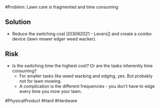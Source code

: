 #Problem: Lawn care is fragmented and time consuming

## Solution
- Reduce the switching cost [[03062021 - Levers]] and create a combo device (lawn mower edger weed wacker). 


## Risk
- Is the switching time the highest cost? Or are the tasks inherently time consuming? 
	- For smaller tasks like weed wacking and edging, yes. But probably not for lawn mowing. 
	- A complication is the different frequencies - you don't have to edge every time you mow your lawn. 


#PhysicalProduct #Hard #Hardware 